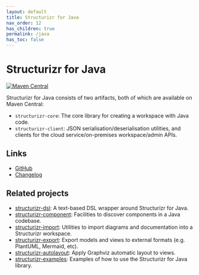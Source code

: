 ```yaml
---
layout: default
title: Structurizr for Java
nav_order: 12
has_children: true
permalink: /java
has_toc: false
---
```


# Structurizr for Java

[![Maven Central](https://img.shields.io/maven-central/v/com.structurizr/structurizr-client.svg?label=Maven%20Central)](https://search.maven.org/artifact/com.structurizr/structurizr-client)

Structurizr for Java consists of two artifacts, both of which are available on Maven Central:

- `structurizr-core`: The core library for creating a workspace with Java code.
- `structurizr-client`: JSON serialisation/deserialisation utilities, and clients for the cloud service/on-premises workspace/admin APIs.

## Links

- [GitHub](https://github.com/structurizr/java)
- [Changelog](https://github.com/structurizr/java/blob/master/changelog.md)

## Related projects

- [structurizr-dsl](/dsl): A text-based DSL wrapper around Structurizr for Java.
- [structurizr-component](https://github.com/structurizr/java/tree/master/structurizr-component): Facilities to discover components in a Java codebase.
- [structurizr-import](https://github.com/structurizr/java/tree/master/structurizr-import): Utilities to import diagrams and documentation into a Structurizr workspace.
- [structurizr-export](/export): Export models and views to external formats (e.g. PlantUML, Mermaid, etc).
- [structurizr-autolayout](https://github.com/structurizr/java/tree/master/structurizr-autolayout): Apply Graphviz automatic layout to views.
- [structurizr-examples](https://github.com/structurizr/examples/tree/main/java): Examples of how to use the Structurizr for Java library.